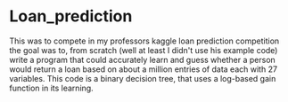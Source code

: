# Loan_prediction
This was to compete in my professors kaggle loan prediction competition
the goal was to, from scratch (well at least I didn't use his example code) write a
program that could accurately learn and guess whether a person would return a loan based on about a million entries of data
each with 27 variables. This code is a binary decision tree, that uses a log-based gain function in its learning.
